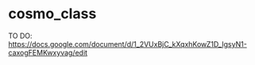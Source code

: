 # cosmo_class

TO DO:
https://docs.google.com/document/d/1_2VUxBjC_kXqxhKowZ1D_IgsyN1-caxogFEMKwxyvag/edit